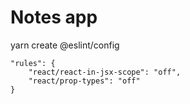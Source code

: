 # Notes app

yarn create @eslint/config

    "rules": {
        "react/react-in-jsx-scope": "off",
        "react/prop-types": "off"
    }